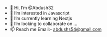 - 👋 Hi, I’m @Abdush32
- 👀 I’m interested in Javascript
- 🌱 I’m currently learning Nextjs
- 💞️ I’m looking to collaborate on ...
- 📫 Reach me  Email:- abdushs54@gmail.com

<!---
Abdush32/Abdush32 is a ✨ special ✨ repository because its `README.md` (this file) appears on your GitHub profile.
You can click the Preview link to take a look at your changes.
--->
